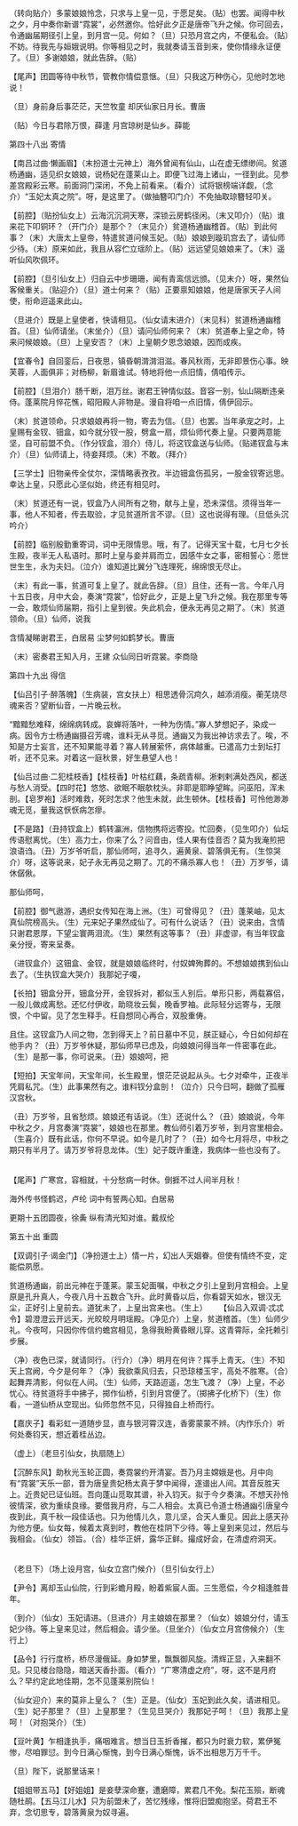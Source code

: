 <!-- { "loadSidebar": true } -->
（转向贴介）多蒙娘娘怜念，只求与上皇一见，于愿足矣。（贴）也罢。闻得中秋之夕，月中奏你新谱“霓裳”，必然邀你。恰好此夕正是唐帝飞升之候。你可回去，令通幽届期径引上皇，到月宫一见。何如？（旦）只恐月宫之内，不便私会。（贴）不妨。待我先与姮娥说明。你等相见之时，我就奏请玉音到来，使你情缘永证便了。（旦）多谢娘娘，就此告辞。（贴） 　 

【尾声】团圆等待中秋节，管教你情偿意惬。（旦）只我这万种伤心，见他时怎地说！ 　 

（旦）身前身后事茫茫，天竺牧童 却厌仙家日月长。曹唐 　 

（贴）今日与君除万恨，薛逢 月宫琼树是仙乡。薛能

第四十八出 寄情

【南吕过曲·懒画眉】（末扮道士元神上）海外曾闻有仙山，山在虚无缥缈间。贫道杨通幽，适见织女娘娘，说杨妃在蓬莱山上。即便飞过海上诸山，一径到此。见参差宫殿彩云寒。前面洞门深闭，不免上前看来。（看介）试将银榜端详觑，（念介）“玉妃太真之院”。呀，是这里了。（做抽簪叩门介）不免抽取琼簪轻叩关。 　 

【前腔】（贴扮仙女上）云海沉沉洞天寒，深锁云房鹤径闲。（末又叩介）（贴）谁来花下叩铜环？（开门介）是那个？（末见介）贫道杨通幽稽首。（贴）到此何事？（末）大唐太上皇帝，特遣贫道问候玉妃。（贴）娘娘到璇玑宫去了，请仙师少待。（末）原来如此，我且从容伫立瑶阶上。（贴）远远望见娘娘来了。（末）遥听仙风吹佩环。 　 

【前腔】（旦引仙女上）归自云中步珊珊，闻有青鸾信远颁。（见末介）呀，果然仙客候重关。（贴迎介）（旦）道士何来？（贴）正要禀知娘娘，他是唐家天子人间使，衔命迢遥来此山。 　 

（旦进介）既是上皇使者，快请相见。（仙女请末进介）（末见科）贫道杨通幽稽首。（旦）仙师请坐。（末坐介）（旦）请问仙师何来？（末）贫道奉上皇之命，特来问候娘娘。（旦）上皇安否？（末）上皇朝夕思念娘娘，因而成疾。 　 

【宜春令】自回銮后，日夜思，镇昏朝潸潸泪滋。春风秋雨，无非即景伤心事。映芙蓉，人面俱非；对杨柳，新眉谁试。特地将他一点旧情，倩咱传示。 　 

【前腔】（旦泪介）肠千断，泪万丝。谢君王钟情似兹。音容一别，仙山隔断违亲侍。蓬莱院月悴花憔，昭阳殿人非物是。漫自将咱一点旧情，倩伊回示。 　 

（末）贫道领命。只求娘娘再将一物，寄去为信。（旦）也罢。当年承宠之时，上皇赐有金钗、钿盒，如今就分钗一股，劈盒一扇，烦仙师代奏上皇。只要两意能坚，自可前盟不负。（作分钗盒，泪介）侍儿，将这钗盒送与仙师。（贴递钗盒与末介）（旦）仙师请上，待妾拜烦。（末）不敢。（拜介） 　 

【三学士】旧物亲传全仗尔，深情略表孜孜。半边钿盒伤孤另，一股金钗寄远思。幸达上皇，只愿此心坚似始，终还有相见时。 　 

（末）贫道还有一说，钗盒乃人间所有之物，献与上皇，恐未深信。须得当年一事，他人不知者，传去取验，才见贫道所言不谬。（旦）这也说得有理。（旦低头沉吟介） 　 

【前腔】临别殷勤重寄词，词中无限情思。哦，有了。记得天宝十载，七月七夕长生殿，夜半无人私语时。那时上皇与妾并肩而立，因感牛女之事，密相誓心：愿世世生生，永为夫妇。（泣介）谁知道比翼分飞连理死，绵绵恨无尽止。 　 

（末）有此一事，贫道可复上皇了。就此告辞。（旦）且住，还有一言。今年八月十五日夜，月中大会，奏演“霓裳”，恰好此夕，正是上皇飞升之候。我在那里专等一会，敢烦仙师届期，指引上皇到彼。失此机会，便永无再见之期了。（末）贫道领命。（旦）仙师，说我 　 

 含情凝睇谢君王，白居易 尘梦何如鹤梦长。曹唐 　 

（末）密奏君王知入月，王建 众仙同日听霓裳。李商隐

第四十九出 得信

【仙吕引子·醉落魄】（生病装，宫女扶上）相思透骨沉疴久，越添消瘦。蘅芜烧尽魂来否？望断仙音，一片晚云秋。 　 

“黯黯愁难释，绵绵病转成。哀蝉将落叶，一种为伤情。”寡人梦想妃子，染成一病。因令方士杨通幽摄召芳魂，谁料无从寻觅。通幽又为我出神访求去了。唉，不知是方士妄言，还不知果能寻着？寡人转展萦怀，病体越重。已遣高力士到坛打听，还不见来。对着这一庭秋景，好生悬望人也！ 　 

【仙吕过曲·二犯桂枝香】【桂枝香】叶枯红藕，条疏青柳。淅剌剌满处西风，都送与愁人消受。【四时花】悠悠、欲眠不眠欹枕头。非耶是耶睁望眸。问巫阳，浑未剖。【皂罗袍】活时难救，死时怎求？他生未就，此生顿休。【桂枝香】可怜他渺渺魂无觅，量我这恹恹病怎瘳。 　

【不是路】（丑持钗盒上）鹤转瀛洲，信物携将远寄投。忙回奏，（见生叩介）仙坛传语慰离忧。（生）高力士，你来了么？问音由，佳人果有佳音否？莫为我淹煎把浪语诌。（丑）万岁爷听启，那仙师呵，追寻久，遍黄泉、碧落俱无有。（生惊哭介）呀，这等说来，妃子永无再见之期了。兀的不痛杀寡人也！（丑）万岁爷，请休僝偢。 　 

那仙师呵， 　 

【前腔】御气遨游，遇织女传知在海上洲。（生）可曾得见？（丑）蓬莱岫，见太真仙院榜高头。（生）元来妃子果然成仙了。可有什么说话？（丑）说来由，含情只谢君恩厚，下望尘寰两泪流。（生）果然有这等事？（丑）非虚谬，有当年钗盒亲分授，寄来呈奏。 　 

（进钗盒介）这钿盒、金钗，就是娘娘临终时，付奴婢殉葬的。不想娘娘携到仙山去了。（生执钗盒大哭介）我那妃子嗄， 　 

【长拍】钿盒分开，钿盒分开，金钗拆对，都似玉人别后。单形只影，两载寡侣，一般儿做成离愁。还忆付伊收，助晓妆云鬓，晚香罗袖。此际轻分远寄与，无限恨，个中留。见了怎生释手。枉自想同心再合，双股重俦。 　 

且住。这钗盒乃人间之物，怎到得天上？前日墓中不见，朕正疑心，今日如何却在他手内？（丑）万岁爷休疑，那仙师早已虑及，向娘娘问得当年一件密事在此。（生）是那一事，你可说来。（丑）娘娘呵，把 　

【短拍】天宝年间，天宝年间，长生殿里，恨茫茫说起从头。七夕对牵牛，正夜半凭肩私咒。（生）此事果然有之。谁料钗分盒剖！（泣介）只今日呵，翻做了孤雁汉宫秋。 　 

（丑）万岁爷，且省愁烦。娘娘还有话说。（生）还说什么？（丑）娘娘说，今年中秋之夕，月宫奏演“霓裳”，娘娘也在那里。教仙师引着万岁爷，到月宫里相会。（生喜介）既有此话，你何不早说。如今是几时了？（丑）如今七月将尽，中秋之期只有半月了。请万岁爷将息龙体。（生）妃子既许重逢，我病体一些也没有了。 　 

【尾声】广寒宫，容相就，十分愁病一时休。倒捱不过人间半月秋！ 　 

海外传书怪鹤迟，卢纶 词中有誓两心知。白居易 　 

更期十五团圆夜，徐夤 纵有清光知对谁。戴叔伦

第五十出 重圆

【双调引子·谒金门】（净扮道士上）情一片，幻出人天姻眷。但使有情终不变，定能偿夙愿。 　 

贫道杨通幽，前出元神在于蓬莱。蒙玉妃面嘱，中秋之夕引上皇到月宫相会。上皇原是孔升真人，今夜八月十五数合飞升。此时黄昏以后，你看碧天如水，银汉无尘，正好引上皇前去。道犹未了，上皇出宫来也。（生上） 　 
【仙吕入双调·忒忒令】碧澄澄云开远天，光皎皎月明瑶殿。（净见介）上皇，贫道稽首。（生）仙师少礼。今夜呵，只因你传信约蟾宫相见，急得我盼黄昏眼儿穿。这青霄际，全托赖引步展。 　 

（净）夜色已深，就请同行。（行介）（净）明月在何许？挥手上青天。（生）不知天上宫阙，今夕是何年？（净）我欲乘风归去，只恐琼楼玉宇，高处不胜寒。（合）起舞弄清影，何似在人间。（生）仙师，天路迢遥，怎生飞渡？（净）上皇，不必忧心。待贫道将手中拂子，掷作仙桥，引到月宫便了。（掷拂子化桥下）（生）你看，一道仙桥从空现出。仙师忽然不见，只得独自上桥而行。 　 

【嘉庆子】看彩虹一道随步显，直与银河霄汉连，香雾蒙蒙不辨。（内作乐介）听何处奏钧天，想近着桂丛边。 　 

（虚上）（老旦引仙女，执扇随上） 　 

【沉醉东风】助秋光玉轮正圆，奏霓裳约开清宴。吾乃月主嫦娥是也。月中向有“霓裳”天乐一部，昔为唐皇贵妃杨太真于梦中闻得，遂谱出人间。其音反胜天上。近贵妃已证仙班。吾向蓬山觅取其谱，补入钧天。拟于今夕奏演。不想天孙怜彼情深，欲为重续良缘。要借我月府，与二人相会。太真已令道士杨通幽引唐皇今夜到此，真千秋一段佳话也。只为他情儿久，意儿坚，合天人重见。因此上感天孙为他方便。仙女每，候着太真到时，教他在桂阴下少待。等上皇到来见过，然后与我相会。（仙女）领旨。（合）桂华正妍，露华正鲜。撮成好会，在清虚府洞天。 　 

（老旦下）（场上设月宫，仙女立宫门候介）（旦引仙女行上） 　 

【尹令】离却玉山仙院，行到彩蟾月殿，盼着紫宸人面。三生愿偿，今夕相逢胜昔年。 　 

（到介）（仙女）玉妃请进。（旦进介）月主娘娘在那里？（仙女）娘娘分付，请玉妃少待。等上皇来见过，然后相会。请少坐。（旦坐介）（仙女立月宫傍候介）（生行上） 　 

【品令】行行度桥，桥尽漫俄延。身如梦里，飘飘御风旋。清辉正显，入来翻不见。只见楼台隐隐，暗送天香扑面。（看介）“广寒清虚之府”，呀，这不是月府么？早约定此地佳期，怎不见蓬莱别院仙！ 　 

（仙女迎介）来的莫非上皇么？（生）正是。（仙女）玉妃到此久矣，请进相见。（生）妃子那里？（旦）上皇那里？（生见旦哭介）我那妃子呵！（旦）我那上皇呵！（对抱哭介）（生） 　 

【豆叶黄】乍相逢执手，痛咽难言。想当日玉折香摧，都只为时衰力软，累伊冤惨，尽咱罪愆。到今日满心惭愧，到今日满心惭愧，诉不出相思万万千千。 　 

（旦）陛下，说那里话来！ 　 

【姐姐带五马】【好姐姐】是妾孽深命蹇，遭磨障，累君几不免。梨花玉殒，断魂随杜鹃。【五马江儿水】只为前盟未了，苦忆残缘，惟将旧盟痴抱坚。荷君王不弃，念切思专，碧落黄泉为奴寻遍。 　 

